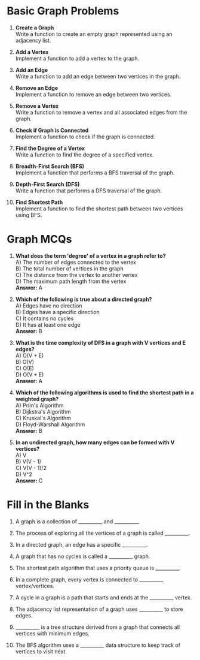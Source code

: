 # Basic Graph Problems

1. **Create a Graph**  
   Write a function to create an empty graph represented using an adjacency list.

2. **Add a Vertex**  
   Implement a function to add a vertex to the graph.

3. **Add an Edge**  
   Write a function to add an edge between two vertices in the graph.

4. **Remove an Edge**  
   Implement a function to remove an edge between two vertices.

5. **Remove a Vertex**  
   Write a function to remove a vertex and all associated edges from the graph.

6. **Check if Graph is Connected**  
   Implement a function to check if the graph is connected.

7. **Find the Degree of a Vertex**  
   Write a function to find the degree of a specified vertex.

8. **Breadth-First Search (BFS)**  
   Implement a function that performs a BFS traversal of the graph.

9. **Depth-First Search (DFS)**  
   Write a function that performs a DFS traversal of the graph.

10. **Find Shortest Path**  
    Implement a function to find the shortest path between two vertices using BFS.

# Graph MCQs

1. **What does the term 'degree' of a vertex in a graph refer to?**  
   A) The number of edges connected to the vertex  
   B) The total number of vertices in the graph  
   C) The distance from the vertex to another vertex  
   D) The maximum path length from the vertex  
   **Answer:** A

2. **Which of the following is true about a directed graph?**  
   A) Edges have no direction  
   B) Edges have a specific direction  
   C) It contains no cycles  
   D) It has at least one edge  
   **Answer:** B

3. **What is the time complexity of DFS in a graph with V vertices and E edges?**  
   A) O(V + E)  
   B) O(V)  
   C) O(E)  
   D) O(V * E)  
   **Answer:** A

4. **Which of the following algorithms is used to find the shortest path in a weighted graph?**  
   A) Prim's Algorithm  
   B) Dijkstra's Algorithm  
   C) Kruskal's Algorithm  
   D) Floyd-Warshall Algorithm  
   **Answer:** B

5. **In an undirected graph, how many edges can be formed with V vertices?**  
   A) V  
   B) V(V - 1)  
   C) V(V - 1)/2  
   D) V^2  
   **Answer:** C

# Fill in the Blanks

1. A graph is a collection of __________ and __________.

2. The process of exploring all the vertices of a graph is called __________.

3. In a directed graph, an edge has a specific __________.

4. A graph that has no cycles is called a __________ graph.

5. The shortest path algorithm that uses a priority queue is __________.

6. In a complete graph, every vertex is connected to __________ vertex/vertices.

7. A cycle in a graph is a path that starts and ends at the __________ vertex.

8. The adjacency list representation of a graph uses __________ to store edges.

9. __________ is a tree structure derived from a graph that connects all vertices with minimum edges.

10. The BFS algorithm uses a __________ data structure to keep track of vertices to visit next.

